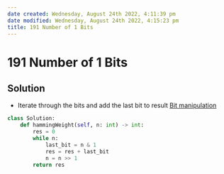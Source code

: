 ```yaml
---
date created: Wednesday, August 24th 2022, 4:11:39 pm
date modified: Wednesday, August 24th 2022, 4:15:23 pm
title: 191 Number of 1 Bits
---
```


# 191 Number of 1 Bits

## Solution

- Iterate through the bits and add the last bit to result [Bit manipulation](Algo/Fundamental%20Algorithms/Bit%20manipulation.md)

```python
class Solution:
    def hammingWeight(self, n: int) -> int:
        res = 0
        while n:
	        last_bit = n & 1
            res = res + last_bit
            n = n >> 1
        return res
            
```
